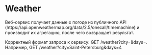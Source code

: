 <h1>Weather </h1>

<p> Веб-сервис получает данные о погоде из публичного API (https://api.openweathermap.org/data/2.5/onecall/timemachine) и производит их агрегацию, после чего возвращает результат. 

Корректный формат запроса к сервису: GET /weather?city=<city>&days=<n>. Например, GET /weather?city=Saint-Petersburg&days=4 </p>

